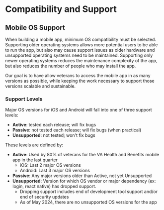 # Compatibility and Support

## Mobile OS Support
When building a mobile app, minimum OS compatibility must be selected. Supporting older operating systems allows more potential users to be able to run the app, but also may cause support issues as older hardware and unsupported operating systems need to be maintained.
Supporting only newer operating systems reduces the maintenance complexity of the app, but also reduces the number of people who may install the app.

Our goal is to have allow veterans to access the mobile app in as many versions as possible, while keeping the work necessary to support those versions scalable and sustainable.

### Support Levels
Major OS versions for iOS and Android will fall into one of three support levels:
- **Active**: tested each release; will fix bugs
- **Passive**: not tested each release; will fix bugs (when practical)
- **Unsupported**: not tested; won't fix bugs

These levels are defined by:
- **Active**: Used by 80% of veterans for the VA Health and Benefits mobile app in the last quarter
    - iOS: Last 2 major OS versions
    - Android: Last 3 major OS versions
- **Passive**: Any major versions older than Active, not yet Unsupported
- **Unsupported**: Version for which OS vendor or major dependency (ex: login, react native) has dropped support.
    - Dropping support includes end of development tool support and/or end of security updates
    - As of May 2024, there are no unsupported OS versions for the app



